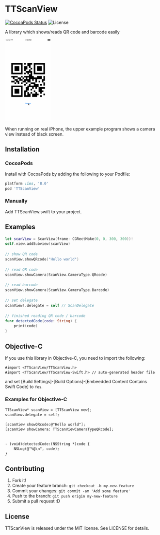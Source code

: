 # TTScanView

[![CocoaPods Status](https://cocoapod-badges.herokuapp.com/v/TTScanView/badge.png)](https://cocoapods.org/?q=ttscanview)
![License](https://cocoapod-badges.herokuapp.com/l/TTScanView/badge.png)

A library which shows/reads QR code and barcode easily

<a target="_blank" href="https://raw.githubusercontent.com/tattn/TTScanView/assets/ttscanview.gif">
<img width="30%" height="30%" alt="TTToast" src="https://raw.githubusercontent.com/tattn/TTScanView/assets/ttscanview.gif"></a>

When running on real iPhone, the upper example program shows a camera view instead of black screen.

## Installation

### CocoaPods
Install with CocoaPods by adding the following to your Podfile:
```ruby
platform :ios, '8.0'
pod 'TTScanView'
```

### Manually
Add TTScanView.swift to your project.

## Examples

```swift
let scanView = ScanView(frame: CGRectMake(0, 0, 300, 300))!
self.view.addSubview(scanView)

// show QR code
scanView.showQRcode("Hello world")

// read QR code
scanView.showCamera(ScanView.CameraType.QRcode)

// read barcode
scanView.showCamera(ScanView.CameraType.Barcode)

// set delegate
scanView!.delegate = self // ScanDelegate

// finished reading QR code / barcode
func detectedCode(code: String) {
	print(code)
}
```

## Objective-C

If you use this library in Objective-C, you need to import the following:

```objc
#import <TTScanView/TTScanView.h>
#import <TTScanView/TTScanView-Swift.h> // auto-generated header file
```

and set [Build Settings]-[Build Options]-[Embeedded Content Contains Swift Code] to `Yes`.

### Examples for Objective-C

```objc
TTScanView* scanView = [TTScanView new];
scanView.delegate = self;

[scanView showQRcode:@"Hello world"];
[scanView showCamera: TTScanViewCameraTypeQRcode];


- (void)detectedCode:(NSString *)code {
	NSLog(@"%@\n", code);
}
```


## Contributing

1. Fork it!
2. Create your feature branch: `git checkout -b my-new-feature`
3. Commit your changes: `git commit -am 'Add some feature'`
4. Push to the branch: `git push origin my-new-feature`
5. Submit a pull request :D

## License

TTScanView is released under the MIT license. See LICENSE for details.
